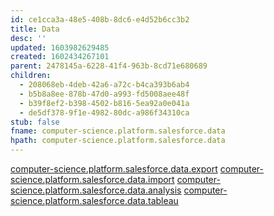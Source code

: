 ```yaml
---
id: ce1cca3a-48e5-408b-8dc6-e4d52b6cc3b2
title: Data
desc: ''
updated: 1603982629485
created: 1602434267101
parent: 2478145a-6228-41f4-963b-8cd71e680689
children:
  - 208068eb-4deb-42a6-a72c-b4ca393b6ab4
  - b5b8a8ee-878b-47d0-a993-fd5008aee48f
  - b39f8ef2-b398-4502-b816-5ea92a0e041a
  - de5df378-9f1e-4982-80dc-a986f34310ca
stub: false
fname: computer-science.platform.salesforce.data
hpath: computer-science.platform.salesforce.data
---
```

[computer-science.platform.salesforce.data.export](b5b8a8ee-878b-47d0-a993-fd5008aee48f)
[computer-science.platform.salesforce.data.import](b39f8ef2-b398-4502-b816-5ea92a0e041a)
[computer-science.platform.salesforce.data.analysis](208068eb-4deb-42a6-a72c-b4ca393b6ab4)
[computer-science.platform.salesforce.data.tableau](de5df378-9f1e-4982-80dc-a986f34310ca)

